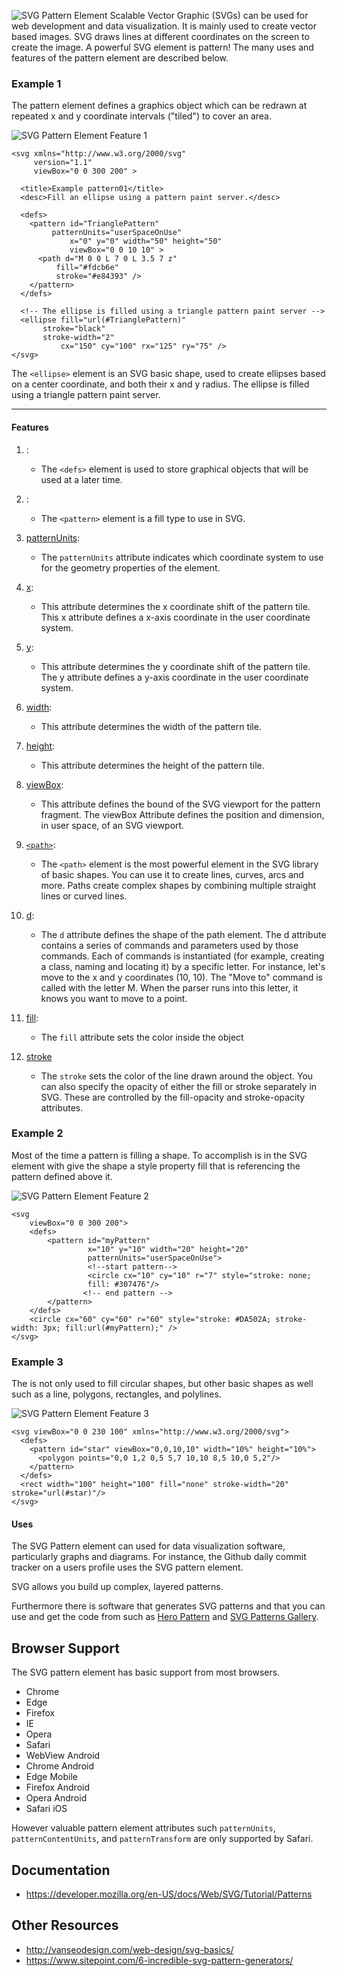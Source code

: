 ![SVG Pattern Element](projectHeader.png "SVG Pattern Element")
Scalable Vector Graphic (SVGs) can be used for web development and data visualization. It is mainly used to create vector based images. SVG draws lines at different coordinates on the screen to create the image. A powerful SVG element is pattern! The many uses and features of the pattern element are described below.

### Example 1
The pattern element defines a graphics object which can be redrawn at repeated x and y coordinate intervals ("tiled") to cover an area.

![SVG Pattern Element Feature 1](feature-1.png "Feature 1 Test")

    <svg xmlns="http://www.w3.org/2000/svg"
         version="1.1"
         viewBox="0 0 300 200" >

      <title>Example pattern01</title>
      <desc>Fill an ellipse using a pattern paint server.</desc>

      <defs>
        <pattern id="TrianglePattern"
             patternUnits="userSpaceOnUse"
                 x="0" y="0" width="50" height="50"
                 viewBox="0 0 10 10" >
          <path d="M 0 0 L 7 0 L 3.5 7 z"
              fill="#fdcb6e"
              stroke="#e84393" />
        </pattern>
      </defs>

      <!-- The ellipse is filled using a triangle pattern paint server -->
      <ellipse fill="url(#TrianglePattern)"
           stroke="black"
           stroke-width="2"
               cx="150" cy="100" rx="125" ry="75" />
    </svg>

The `<ellipse>` element is an SVG basic shape, used to create
ellipses based on a center coordinate, and both their x and y radius. The ellipse is filled using a triangle pattern paint server.

----
#### Features
1. [<defs>](https://developer.mozilla.org/en-US/docs/Web/SVG/Element/defs):
    - The `<defs>` element is used to store graphical objects that will be used at a later time.

    <defs>
      <pattern id="TrianglePattern"
           patternUnits="userSpaceOnUse"
               x="0" y="0" width="50" height="50"
               viewBox="0 0 10 10" >
        <path d="M 0 0 L 7 0 L 3.5 7 z"
            fill="#fdcb6e"
            stroke="#e84393" />
      </pattern>
    </defs>

2. [<pattern>](https://developer.mozilla.org/en-US/docs/Web/SVG/Element/pattern):
    - The `<pattern>` element is a fill type to use in SVG.

    <pattern id="TrianglePattern"
         patternUnits="userSpaceOnUse"
             x="0" y="0" width="50" height="50"
             viewBox="0 0 10 10" >
      <path d="M 0 0 L 7 0 L 3.5 7 z"
          fill="#fdcb6e"
          stroke="#e84393" />
    </pattern>

3. [patternUnits](https://developer.mozilla.org/en-US/docs/Web/SVG/Attribute/patternUnits):
    - The `patternUnits` attribute indicates which coordinate system to use for the geometry properties of the <pattern> element.

    <pattern id="TrianglePattern"
         patternUnits="userSpaceOnUse"
             x="0" y="0" width="50" height="50"
             viewBox="0 0 10 10" >
      <path d="M 0 0 L 7 0 L 3.5 7 z"
          fill="#fdcb6e"
          stroke="#e84393" />
    </pattern>

4. [x](https://developer.mozilla.org/en-US/docs/Web/SVG/Attribute/x):
    - This attribute determines the x coordinate shift
    of the pattern tile. This x attribute defines a x-axis
    coordinate in the user coordinate system.

    <pattern id="TrianglePattern"
         patternUnits="userSpaceOnUse"
             x="0" y="0" width="50" height="50"
             viewBox="0 0 10 10" >
      <path d="M 0 0 L 7 0 L 3.5 7 z"
          fill="#fdcb6e"
          stroke="#e84393" />
    </pattern>

5. [y](https://developer.mozilla.org/en-US/docs/Web/SVG/Attribute/y):
    - This attribute determines the y coordinate shift
    of the pattern tile. The y attribute defines a y-axis
    coordinate in the user coordinate system.

    <pattern id="TrianglePattern"
         patternUnits="userSpaceOnUse"
             x="0" y="0" width="50" height="50"
             viewBox="0 0 10 10" >
      <path d="M 0 0 L 7 0 L 3.5 7 z"
          fill="#fdcb6e"
          stroke="#e84393" />
    </pattern>
6. [width](https://developer.mozilla.org/en-US/docs/Web/SVG/Attribute/width):
    - This attribute determines the width of the
    pattern tile.

    <pattern id="TrianglePattern"
         patternUnits="userSpaceOnUse"
             x="0" y="0" width="50" height="50"
             viewBox="0 0 10 10" >
      <path d="M 0 0 L 7 0 L 3.5 7 z"
          fill="#fdcb6e"
          stroke="#e84393" />
    </pattern>
7. [height](https://developer.mozilla.org/en-US/docs/Web/SVG/Attribute/width):
    - This attribute determines the height of the
    pattern tile.

    <pattern id="TrianglePattern"
         patternUnits="userSpaceOnUse"
             x="0" y="0" width="50" height="50"
             viewBox="0 0 10 10" >
      <path d="M 0 0 L 7 0 L 3.5 7 z"
          fill="#fdcb6e"
          stroke="#e84393" />
    </pattern>
8. [viewBox](https://developer.mozilla.org/en-US/docs/Web/SVG/Attribute/viewBox):
    - This attribute defines the bound of the SVG
     viewport for the pattern fragment. The viewBox Attribute
     defines the position and dimension, in user space, of
     an SVG viewport.

     <pattern id="TrianglePattern"
          patternUnits="userSpaceOnUse"
              x="0" y="0" width="50" height="50"
              viewBox="0 0 10 10" >
       <path d="M 0 0 L 7 0 L 3.5 7 z"
           fill="#fdcb6e"
           stroke="#e84393" />
     </pattern>

9. [`<path>`](https://developer.mozilla.org/en-US/docs/Web/SVG/Tutorial/Paths):
    - The `<path>` element is the most powerful element in
    the SVG library of basic shapes. You can use it to create
    lines, curves, arcs and more. Paths create complex shapes
    by combining multiple straight lines or curved lines.

    <pattern id="TrianglePattern"
         patternUnits="userSpaceOnUse"
             x="0" y="0" width="50" height="50"
             viewBox="0 0 10 10" >
      <path d="M 0 0 L 7 0 L 3.5 7 z"
          fill="#fdcb6e"
          stroke="#e84393" />
    </pattern>

10. [d](https://developer.mozilla.org/en-US/docs/Web/SVG/Attribute/d):
    - The `d` attribute defines the shape of the path element. The d attribute contains a series of commands and parameters used by those commands. Each of commands is instantiated (for example, creating a class, naming and locating it) by a specific letter. For instance, let's move to the x and y coordinates (10, 10). The "Move to" command is called with the letter M. When the parser runs into this letter, it knows you want to move to a point.

    <pattern id="TrianglePattern"
         patternUnits="userSpaceOnUse"
             x="0" y="0" width="50" height="50"
             viewBox="0 0 10 10" >
      <path d="M 0 0 L 7 0 L 3.5 7 z"
          fill="#fdcb6e"
          stroke="#e84393" />
    </pattern>

11. [fill](https://developer.mozilla.org/en-US/docs/Web/SVG/Tutorial/Fills_and_Strokes):
    - The `fill` attribute sets the color inside the object

    <pattern id="TrianglePattern"
         patternUnits="userSpaceOnUse"
             x="0" y="0" width="50" height="50"
             viewBox="0 0 10 10" >
      <path d="M 0 0 L 7 0 L 3.5 7 z"
          fill="#fdcb6e"
          stroke="#e84393" />
    </pattern>
12. [stroke](https://developer.mozilla.org/en-US/docs/Web/SVG/Tutorial/Fills_and_Strokes)
    - The `stroke` sets the color of the line drawn
    around the object. You can also specify the opacity
    of either the fill or stroke separately in SVG. These
    are controlled by the fill-opacity and stroke-opacity
    attributes.

    <pattern id="TrianglePattern"
         patternUnits="userSpaceOnUse"
             x="0" y="0" width="50" height="50"
             viewBox="0 0 10 10" >
      <path d="M 0 0 L 7 0 L 3.5 7 z"
          fill="#fdcb6e"
          stroke="#e84393" />
    </pattern>



### Example 2
Most of the time a pattern is filling a shape. To
accomplish is in the SVG element with give the shape a style property fill
that is referencing the pattern defined above it.

![SVG Pattern Element Feature 2](feature-2.png "Feature 2 Test")

    <svg
        viewBox="0 0 300 200">
        <defs>
            <pattern id="myPattern"
                     x="10" y="10" width="20" height="20"
                     patternUnits="userSpaceOnUse">
                     <!--start pattern-->
                     <circle cx="10" cy="10" r="7" style="stroke: none;
                     fill: #307476"/>
                    <!-- end pattern -->
            </pattern>
        </defs>
        <circle cx="60" cy="60" r="60" style="stroke: #DA502A; stroke-width: 3px; fill:url(#myPattern);" />
    </svg>

### Example 3
The is not only used to fill circular shapes, but
other basic shapes as well such as a line, polygons, rectangles, and polylines.

![SVG Pattern Element Feature 3](feature-3.png "Feature 3 Test")

    <svg viewBox="0 0 230 100" xmlns="http://www.w3.org/2000/svg">
      <defs>
        <pattern id="star" viewBox="0,0,10,10" width="10%" height="10%">
          <polygon points="0,0 1,2 0,5 5,7 10,10 8,5 10,0 5,2"/>
        </pattern>
      </defs>
      <rect width="100" height="100" fill="none" stroke-width="20" stroke="url(#star)"/>
    </svg>




#### Uses
The SVG Pattern element can used for data visualization software, particularly
graphs and diagrams. For instance, the Github daily commit tracker on a users profile
uses the SVG pattern element.

SVG allows you build up complex, layered patterns.

Furthermore there is software that generates SVG patterns and that you can use and get the code from such as  [Hero Pattern](http://www.heropatterns.com/) and [SVG Patterns Gallery](https://philiprogers.com/svgpatterns/).

## Browser Support
The SVG pattern element has basic support from most browsers.
- Chrome
- Edge
- Firefox
- IE
- Opera
- Safari
- WebView Android
- Chrome Android
- Edge Mobile
- Firefox Android
- Opera Android
- Safari iOS

However valuable pattern element attributes such `patternUnits`, `patternContentUnits`, and `patternTransform` are only supported by Safari.

## Documentation
- https://developer.mozilla.org/en-US/docs/Web/SVG/Tutorial/Patterns

## Other Resources
- http://vanseodesign.com/web-design/svg-basics/
- https://www.sitepoint.com/6-incredible-svg-pattern-generators/
